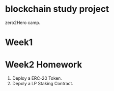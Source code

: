 # blockchain study project

zero2Hero camp.

# Week1

# Week2 Homework
  1. Deploy a ERC-20 Token.
  2. Depoly a LP Staking Contract.
